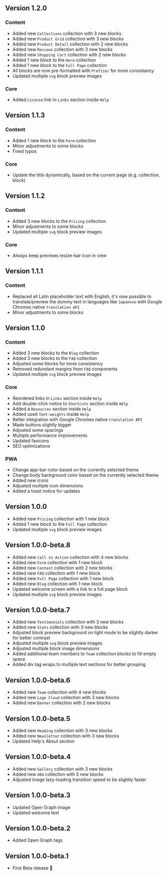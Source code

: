 Version 1.2.0
---

### Content
* Added new `Collections` collection with 3 new blocks
* Added new `Product Grid` collection with 3 new blocks
* Added new `Product Detail` collection with 2 new blocks
* Added new `Reviews` collection with 3 new blocks
* Added new `Shopping Cart` collection with 2 new blocks
* Added 1 new block to the `Hero` collection
* Added 1 new block to the `Full Page` collection
* All blocks are now pre-formatted with `Prettier` for more consistancy
* Updated multiple `svg` block preview images

### Core
* Added `License` link to `Links` section inside `Help`

Version 1.1.3
---

### Content
* Added 1 new block to the `Form` collection
* Minor adjustments to some blocks
* Fixed typos

### Core
* Update the title dynamically, based on the current page (e.g. collection, block)

Version 1.1.2
---

### Content
* Added 3 new blocks to the `Pricing` collection
* Minor adjustments to some blocks
* Updated multiple `svg` block preview images

### Core
* Always keep previews resize-bar icon in view

Version 1.1.1
---

### Content
* Replaced all Latin placeholder text with English, it's now possible to translate/preview the dummy text in languages like `Japanese` with Google Chromes native `translation API`
* Minor adjustments to some blocks

Version 1.1.0
---

### Content
* Added 3 new blocks to the `Blog` collection
* Added 3 new blocks to the `FAQ` collection
* Adjusted some blocks for more consistency
* Removed redundant margins from `FAQ` components
* Updated multiple `svg` block preview images

### Core
* Reordered links in `Links` section inside `Help`
* Add double-click notice to `Shortcuts` section inside `Help`
* Added a `Resources` section inside `Help`
* Added used `font-weights` inside `Help`
* Better integration with Google Chromes native `translation API`
* Made buttons slightly bigger
* Adjusted some spacings
* Multiple performance improvements
* Updated favicons
* SEO optimizations

### PWA
* Change app-bar color based on the currently selected theme
* Change body background color based on the currently selected theme
* Added new icons
* Adjusted multiple icon dimensions
* Added a toast notice for updates

Version 1.0.0
---

* Added new `Pricing` collection with 1 new block
* Added 1 new block to the `Full Page` collection
* Updated multiple `svg` block preview images

Version 1.0.0-beta.8
---

* Added new `Call to Action` collection with 4 new blocks
* Added new `Form` collection with 1 new block
* Added new `Content` collection with 2 new blocks
* Added new `FAQ` collection with 1 new block
* Added new `Full Page` collection with 1 new block
* Added new `Blog` collection with 1 new block
* Updated welcome screen with a link to a full page block
* Updated multiple `svg` block preview images

Version 1.0.0-beta.7
---

* Added new `Testimonials` collection with 3 new blocks
* Added new `Stats` collection with 3 new blocks
* Adjusted block preview background on light mode to be slightly darker for better contrast
* Adjusted multiple `svg` block preview images
* Adjusted multiple block image dimensions
* Added additional team members to `Team` collection blocks to fill empty space
* Added div tag wraps to multiple text sections for better grouping

Version 1.0.0-beta.6
---

* Added new `Team` collection with 4 new blocks
* Added new `Logo Cloud` collection with 3 new blocks
* Added new `Banner` collection with 2 new blocks

Version 1.0.0-beta.5
---

* Added new `Heading` collection with 3 new blocks
* Added new `Newsletter` collection with 3 new blocks
* Updated Help's About section

Version 1.0.0-beta.4
---

* Added new `Gallery` collection with 3 new blocks
* Added new `404` collection with 5 new blocks
* Adjusted image lazy-loading transition speed to be slightly faster

Version 1.0.0-beta.3
---

* Updated Open Graph image
* Updated welcome text

Version 1.0.0-beta.2
---

* Added Open Graph tags

Version 1.0.0-beta.1
---

* First Beta release 🎉
